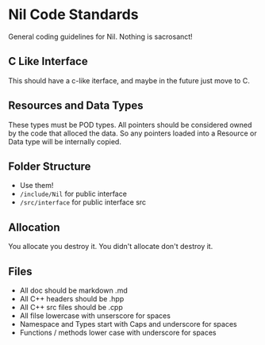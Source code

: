 # Nil Code Standards


General coding guidelines for Nil.
Nothing is sacrosanct!


## C Like Interface

This should have a c-like iterface, and maybe in the future just move to
C.


## Resources and Data Types

These types must be POD types. All pointers should be considered owned by the code that alloced the data.
So any pointers loaded into a Resource or Data type will be internally copied.


## Folder Structure

- Use them!
- `/include/Nil` for public interface
- `/src/interface` for public interface src


## Allocation

You allocate you destroy it. You didn't allocate don't destroy it.


## Files

- All doc should be markdown .md
- All C++ headers should be .hpp
- All C++ src files should be .cpp
- All filse lowercase with unserscore for spaces
- Namespace and Types start with Caps and underscore for spaces
- Functions / methods lower case with underscore for spaces
